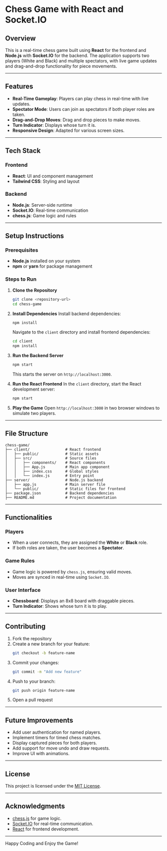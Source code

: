 # Chess Game with React and Socket.IO

## Overview
This is a real-time chess game built using **React** for the frontend and **Node.js** with **Socket.IO** for the backend. The application supports two players (White and Black) and multiple spectators, with live game updates and drag-and-drop functionality for piece movements.

---

## Features
- **Real-Time Gameplay**: Players can play chess in real-time with live updates.
- **Spectator Mode**: Users can join as spectators if both player roles are taken.
- **Drag-and-Drop Moves**: Drag and drop pieces to make moves.
- **Turn Indicator**: Displays whose turn it is.
- **Responsive Design**: Adapted for various screen sizes.

---

## Tech Stack
### Frontend
- **React**: UI and component management
- **Tailwind CSS**: Styling and layout

### Backend
- **Node.js**: Server-side runtime
- **Socket.IO**: Real-time communication
- **chess.js**: Game logic and rules

---

## Setup Instructions

### Prerequisites
- **Node.js** installed on your system
- **npm** or **yarn** for package management

### Steps to Run
1. **Clone the Repository**
   ```bash
   git clone <repository-url>
   cd chess-game
   ```

2. **Install Dependencies**
   Install backend dependencies:
   ```bash
   npm install
   ```
   Navigate to the `client` directory and install frontend dependencies:
   ```bash
   cd client
   npm install
   ```

3. **Run the Backend Server**
   ```bash
   npm start
   ```
   This starts the server on `http://localhost:3000`.

4. **Run the React Frontend**
   In the `client` directory, start the React development server:
   ```bash
   npm start
   ```

5. **Play the Game**
   Open `http://localhost:3000` in two browser windows to simulate two players.

---

## File Structure
```
chess-game/
├── client/                # React frontend
│   ├── public/            # Static assets
│   ├── src/               # Source files
│   │   ├── components/    # React components
│   │   ├── App.js         # Main app component
│   │   ├── index.css      # Global styles
│   │   └── index.js       # Entry point
├── server/                # Node.js backend
│   ├── app.js             # Main server file
│   └── public/            # Static files for frontend
├── package.json           # Backend dependencies
├── README.md              # Project documentation
```

---

## Functionalities

### Players
- When a user connects, they are assigned the **White** or **Black** role.
- If both roles are taken, the user becomes a **Spectator**.

### Game Rules
- Game logic is powered by `chess.js`, ensuring valid moves.
- Moves are synced in real-time using `Socket.IO`.

### User Interface
- **Chessboard**: Displays an 8x8 board with draggable pieces.
- **Turn Indicator**: Shows whose turn it is to play.

---

## Contributing
1. Fork the repository
2. Create a new branch for your feature:
   ```bash
   git checkout -b feature-name
   ```
3. Commit your changes:
   ```bash
   git commit -m "Add new feature"
   ```
4. Push to your branch:
   ```bash
   git push origin feature-name
   ```
5. Open a pull request

---

## Future Improvements
- Add user authentication for named players.
- Implement timers for timed chess matches.
- Display captured pieces for both players.
- Add support for move undo and draw requests.
- Improve UI with animations.

---

## License
This project is licensed under the [MIT License](LICENSE).

---

## Acknowledgments
- [chess.js](https://github.com/jhlywa/chess.js) for game logic.
- [Socket.IO](https://socket.io/) for real-time communication.
- [React](https://reactjs.org/) for frontend development.

---

Happy Coding and Enjoy the Game!

